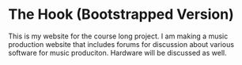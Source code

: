 # The Hook (Bootstrapped Version)

This is my website for the course long project.  I am making a music production website that includes forums for discussion about various software for music produciton.  Hardware will be discussed as well.

